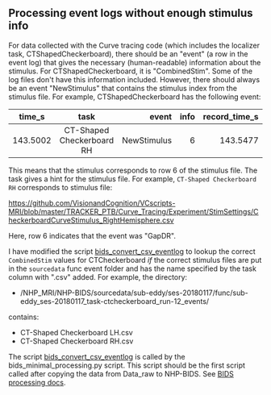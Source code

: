 Processing event logs without enough stimulus info
-------------------

For data collected with the Curve tracing code (which includes the localizer task, CTShapedCheckerboard), there should be an "event" (a row in the event log) that gives the necessary (human-readable) information about the stimulus. For CTShapedCheckerboard, it is "CombinedStim". Some of the log files don't have this information included. However, there should always be an event "NewStimulus" that contains the stimulus index from the stimulus file. For example, CTShapedCheckerboard has the following event:


| time_s	 |task                      | event       |info |	record_time_s  |
| -------- |:------------------------:| -----------:|----:|---------------:|
| 143.5002 |CT-Shaped Checkerboard RH | NewStimulus	|6	  | 143.5477       |

This means that the stimulus corresponds to row 6 of the stimulus file. The task gives a hint for the stimulus file. For example, ``CT-Shaped Checkerboard RH`` corresponds to stimulus file:

https://github.com/VisionandCognition/VCscripts-MRI/blob/master/TRACKER_PTB/Curve_Tracing/Experiment/StimSettings/CheckerboardCurveStimulus_RightHemisphere.csv

Here, row 6 indicates that the event was "GapDR".

I have modified the script [bids_convert_csv_eventlog](https://github.com/VisionandCognition/NHP-BIDS/blob/master/code/bids_convert_csv_eventlog) to lookup the correct `CombinedStim` values for CTCheckerboard *if* the correct stimulus files are put in the `sourcedata` func event folder and has the name specified by the task column with ".csv" added. For example, the directory:

* /NHP_MRI/NHP-BIDS/sourcedata/sub-eddy/ses-20180117/func/sub-eddy_ses-20180117_task-ctcheckerboard_run-12_events/

contains:

* CT-Shaped Checkerboard LH.csv
* CT-Shaped Checkerboard RH.csv

The script [bids_convert_csv_eventlog](https://github.com/VisionandCognition/NHP-BIDS/blob/master/code/bids_convert_csv_eventlog) is called by the bids_minimal_processing.py script. This script should be the first script called after copying the data from Data_raw to NHP-BIDS. See [BIDS processing docs](BIDS_processing.md).
